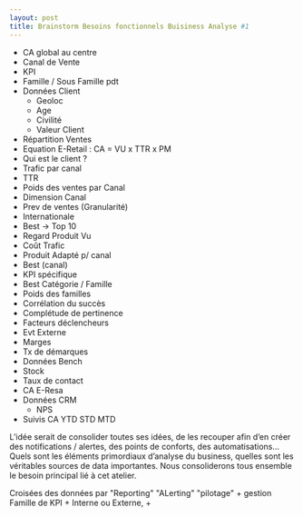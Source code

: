 ```yaml
---
layout: post
title: Brainstorm Besoins fonctionnels Buisiness Analyse #1
---
```


* CA global au centre
* Canal de Vente
* KPI
* Famille / Sous Famille pdt
* Données Client
    * Geoloc
    * Age
    * Civilité
    * Valeur Client
* Répartition Ventes
* Equation E-Retail : CA = VU x TTR x PM
* Qui est le client ?
* Trafic par canal
* TTR
* Poids des ventes par Canal
* Dimension Canal
* Prev de ventes (Granularité)
* Internationale
* Best -> Top 10
* Regard Produit Vu
* Coût Trafic
* Produit Adapté p/ canal
* Best (canal)
* KPI spécifique
* Best Catégorie / Famille
* Poids des familles
* Corrélation du succès
* Complétude de pertinence
* Facteurs déclencheurs
* Evt Externe
* Marges
* Tx de démarques
* Données Bench
* Stock
* Taux de contact
* CA E-Resa
* Données CRM
    - NPS
* Suivis CA YTD STD MTD

L’idée serait de consolider toutes ses idées, de les recouper afin d’en créer des notifications / alertes, des points de conforts, des automatisations…
Quels sont les éléments primordiaux d’analyse du business, quelles sont les véritables sources de data importantes.
Nous consoliderons tous ensemble le besoin principal lié à cet atelier.

Croisées des données par "Reporting" "ALerting" "pilotage" + gestion Famille de KPI + Interne ou Externe, +
